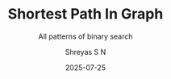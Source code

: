 ---
layout:     post
title:      "Shortest Path In Graph"
subtitle:   "All patterns of binary search"
date:       2025-07-25
author:     "Shreyas S N"
header-img: "img/post/shortestpath.png"
header-mask: 0.3
catalog:    true
tags:
  - Algorithms
  - Level-2
---